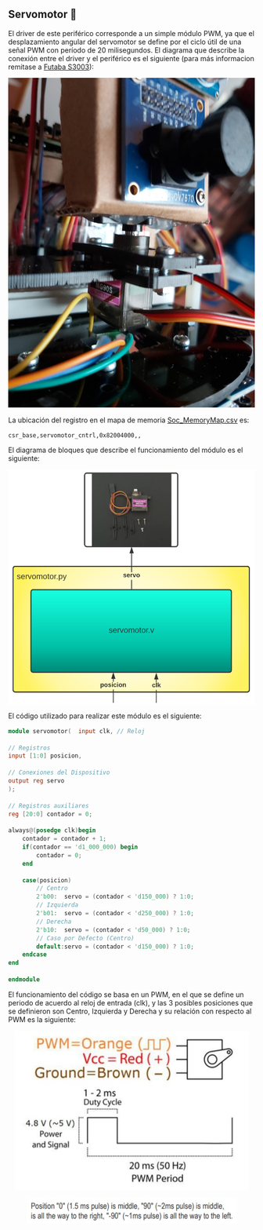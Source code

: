 ## Servomotor 🔧

El driver de este periférico corresponde a un simple módulo PWM, ya que el desplazamiento angular del servomotor se define por el ciclo útil de una señal PWM con período de 20 milisegundos.  El diagrama que describe la conexión entre el driver y el periférico es el siguiente (para más informacion remitase a [Futaba S3003](/datasheets/s003.pdf)):

![Screenshot](/images/servoss.jpeg)

La ubicación del registro en el mapa de memoria [Soc_MemoryMap.csv](/SoC_project/Soc_MemoryMap.csv) es:

```
csr_base,servomotor_cntrl,0x82004000,,
```

El diagrama de bloques que describe el funcionamiento del módulo es el siguiente: 

<p align="center">
  <img src="/images/servom_mem.png" align="center">
</p>


El código utilizado para realizar este módulo es el siguiente:

```verilog
module servomotor(  input clk, // Reloj

// Registros
input [1:0] posicion,

// Conexiones del Dispositivo
output reg servo 
);

// Registros auxiliares
reg [20:0] contador = 0;

always@(posedge clk)begin
	contador = contador + 1;
	if(contador == 'd1_000_000) begin
	    contador = 0;
	end
	
	case(posicion)
        // Centro
        2'b00:  servo = (contador < 'd150_000) ? 1:0;
        // Izquierda
        2'b01:  servo = (contador < 'd250_000) ? 1:0;
        // Derecha
        2'b10:  servo = (contador < 'd50_000) ? 1:0;
        // Caso por Defecto (Centro)
        default:servo = (contador < 'd150_000) ? 1:0;
    endcase
end

endmodule
 ```
 
El funcionamiento del código se basa en un PWM, en el que se define un periodo de acuerdo al reloj de entrada (clk), y las 3 posibles posiciones que se definieron son Centro, Izquierda y Derecha y su relación con respecto al PWM es la siguiente:

<p align="center">
  <img src="/images/PWM.jpeg" align="center">
</p>

<p align="center">
  <img src="/images/PWM_pos.jpeg" align="center">
</p>
